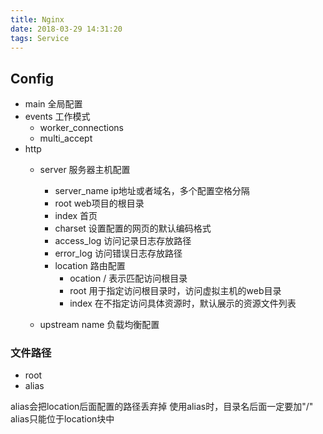 ```yaml
---
title: Nginx
date: 2018-03-29 14:31:20
tags: Service
---
```


## Config
- main 全局配置
- events 工作模式
    + worker_connections
    + multi_accept
- http
    + server 服务器主机配置
        * server_name ip地址或者域名，多个配置空格分隔
        * root web项目的根目录
        * index 首页
        * charset 设置配置的网页的默认编码格式
        * access_log 访问记录日志存放路径
        * error_log 访问错误日志存放路径
        * location 路由配置
            - ocation / 表示匹配访问根目录
            - root 用于指定访问根目录时，访问虚拟主机的web目录
            - index 在不指定访问具体资源时，默认展示的资源文件列表

    + upstream name 负载均衡配置

### 文件路径
- root
- alias

alias会把location后面配置的路径丢弃掉
使用alias时，目录名后面一定要加"/"
alias只能位于location块中
